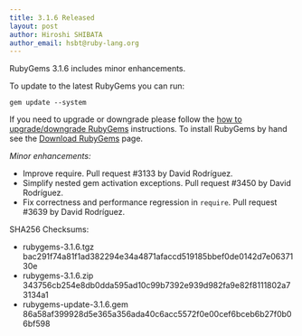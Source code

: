 ```yaml
---
title: 3.1.6 Released
layout: post
author: Hiroshi SHIBATA
author_email: hsbt@ruby-lang.org
---
```


RubyGems 3.1.6 includes minor enhancements.

To update to the latest RubyGems you can run:

    gem update --system

If you need to upgrade or downgrade please follow the [how to upgrade/downgrade
RubyGems][upgrading] instructions.  To install RubyGems by hand see the
[Download RubyGems][download] page.

_Minor enhancements:_

* Improve require. Pull request #3133 by David Rodríguez.
* Simplify nested gem activation exceptions. Pull request #3450 by David Rodríguez.
* Fix correctness and performance regression in `require`. Pull request #3639 by David Rodríguez.


SHA256 Checksums:

* rubygems-3.1.6.tgz  
  bac291f74a81f1ad382294e34a4871afaccd519185bbef0de0142d7e0637130e
* rubygems-3.1.6.zip  
  343756cb254e8db0dda595ad10c99b7392e939d982fa9e82f8111802a73134a1
* rubygems-update-3.1.6.gem  
  86a58af399928d5e365a356ada40c6acc5572f0e00cef6bceb6b27f0b06bf598


[download]: https://rubygems.org/pages/download
[upgrading]: http://docs.seattlerb.org/rubygems/UPGRADING_rdoc.html

